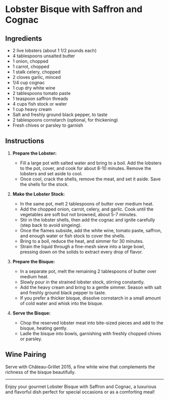 # Lobster Bisque with Saffron and Cognac

## Ingredients

- 2 live lobsters (about 1 1/2 pounds each)
- 4 tablespoons unsalted butter
- 1 onion, chopped
- 1 carrot, chopped
- 1 stalk celery, chopped
- 2 cloves garlic, minced
- 1/4 cup cognac
- 1 cup dry white wine
- 2 tablespoons tomato paste
- 1 teaspoon saffron threads
- 4 cups fish stock or water
- 1 cup heavy cream
- Salt and freshly ground black pepper, to taste
- 2 tablespoons cornstarch (optional, for thickening)
- Fresh chives or parsley to garnish

## Instructions

1. **Prepare the Lobster:**
   - Fill a large pot with salted water and bring to a boil. Add the lobsters to the pot, cover, and cook for about 8-10 minutes. Remove the lobsters and set aside to cool.
   - Once cool, crack the shells, remove the meat, and set it aside. Save the shells for the stock.

2. **Make the Lobster Stock:**
   - In the same pot, melt 2 tablespoons of butter over medium heat.
   - Add the chopped onion, carrot, celery, and garlic. Cook until the vegetables are soft but not browned, about 5-7 minutes.
   - Stir in the lobster shells, then add the cognac and ignite carefully (step back to avoid singeing).
   - Once the flames subside, add the white wine, tomato paste, saffron, and enough water or fish stock to cover the shells.
   - Bring to a boil, reduce the heat, and simmer for 30 minutes.
   - Strain the liquid through a fine-mesh sieve into a large bowl, pressing down on the solids to extract every drop of flavor.

3. **Prepare the Bisque:**
   - In a separate pot, melt the remaining 2 tablespoons of butter over medium heat.
   - Slowly pour in the strained lobster stock, stirring constantly.
   - Add the heavy cream and bring to a gentle simmer. Season with salt and freshly ground black pepper to taste.
   - If you prefer a thicker bisque, dissolve cornstarch in a small amount of cold water and whisk into the bisque.

4. **Serve the Bisque:**
   - Chop the reserved lobster meat into bite-sized pieces and add to the bisque, heating gently.
   - Ladle the bisque into bowls, garnishing with freshly chopped chives or parsley.

## Wine Pairing

Serve with Château-Grillet 2015, a fine white wine that complements the richness of the bisque beautifully.

---

Enjoy your gourmet Lobster Bisque with Saffron and Cognac, a luxurious and flavorful dish perfect for special occasions or as a comforting meal!